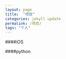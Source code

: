 ```yaml
---
layout: page
title:  "项目"
categories: jekyll update
permalink: /项目/
tags: "个人"
---
```


####iOS

####python


